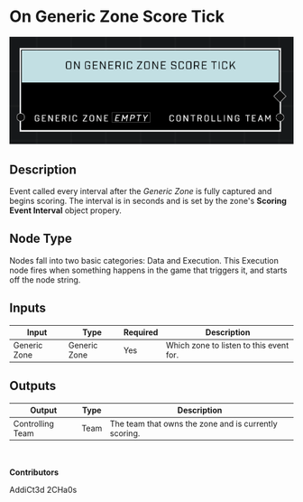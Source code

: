 # On Generic Zone Score Tick
![](../../../.gitbook/assets/on-generic-zone-score-tick.png)
## Description
Event called every interval after the *Generic Zone* is fully captured and begins scoring. The interval is in seconds and is set by the zone's **Scoring Event Interval** object propery.

## Node Type
Nodes fall into two basic categories: Data and Execution. This Execution node fires when something happens in the game that triggers it, and starts off the node string.

## Inputs
| Input | Type | Required | Description |
|------------------|------------------|----------|--------------------------------------------------------------|
| Generic Zone | Generic Zone | Yes | Which zone to listen to this event for. |

## Outputs
| Output | Type | Description |
|------------------|------------------|--------------------------------------------------------------|
| Controlling Team | Team | The team that owns the zone and is currently scoring.|

\
\
**Contributors**

AddiCt3d 2CHa0s